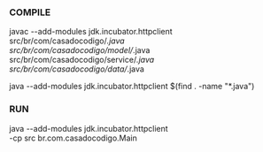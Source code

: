 
### COMPILE ###
javac --add-modules jdk.incubator.httpclient \
  src/br/com/casadocodigo/*.java \
  src/br/com/casadocodigo/model/*.java \
  src/br/com/casadocodigo/service/*.java \
  src/br/com/casadocodigo/data/*.java


java --add-modules jdk.incubator.httpclient $(find . -name "*.java")

### RUN ###

java --add-modules jdk.incubator.httpclient \
  -cp src br.com.casadocodigo.Main

